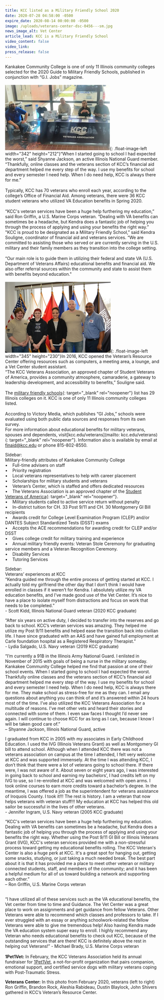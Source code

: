```yaml
---
title: KCC listed as a Military Friendly School 2020
date: 2020-07-28 04:58:00 -0500
expire_date: 2020-08-14 00:00:00 -0500
image: /uploads/veterans-center-dsc-0456---sm.jpg
news_image_alt: Vet Center
article_lead: KCC is a Military Friendly School
video_content: false
video_link:
press_release: false
---
```


Kankakee Community College is one of only 11 Illinois community colleges selected for the 2020 Guide to Military Friendly Schools, published in conjunction with “G.I. Jobs” magazine.<br><br>![](/uploads/1pet1vet-2020---sm.jpg){: .float-image-left width="342" height="212"}“When I started going to school I had expected the worst,” said Shyanne Jackson, an active Illinois National Guard member. “Thankfully, online classes and the veterans section of KCC’s financial aid department helped me every step of the way. I use my benefits for school and every semester I need help. When I do need help, KCC is always there for me.”<br><br>Typically, KCC has 70 veterans who enroll each year, according to the college’s Office of Financial Aid. Among veterans, there were 36 KCC student veterans who utilized VA Education benefits in Spring 2020.<br><br>“KCC's veteran services have been a huge help furthering my education,” said Ron Griffin, a U.S. Marine Corps veteran. “Dealing with VA benefits can sometimes be a headache, but Kendra does a fantastic job of helping you through the process of applying and using your benefits the right way.”<br>"KCC is proud to be designated as a Military Friendly School,” said Kendra Souligne, coordinator of financial aid and veterans services. “We are committed to assisting those who served or are currently serving in the U.S. military and their family members as they transition into the college setting.<br><br>“Our main role is to guide them in utilizing their federal and state VA (U.S. Department of Veterans Affairs) educational benefits and financial aid. We also offer referral sources within the community and state to assist them with benefits beyond education."<br><br>![](/uploads/veterans-center-dsc-0456---sm.jpg){: .float-image-left width="345" height="230"}In 2016, KCC opened the Veteran’s Resource Center offering resources such as computers, a meeting area, a lounge, and a Vet Center student assistant.<br>“The KCC Veterans Association, an approved chapter of Student Veterans of America, provides a community atmosphere, camaraderie, a gateway to leadership development, and accessibility to benefits,” Souligne said.&nbsp;<br><br>The [military friendly schools](https://www.militaryfriendly.com/){: target="_blank" rel="noopener"} list has 29 Illinois colleges on it. KCC is one of only 11 Illinois community colleges listed.<br><br>According to Victory Media, which publishes “GI Jobs,” schools were evaluated using both public data sources and responses from its own survey.&nbsp;<br>For more information about educational benefits for military veterans, spouses and dependents, visit[kcc.edu/veterans](mailto: kcc.edu/veterans){: target="_blank" rel="noopener"}. Information also is available by email at [finaid@kcc.edu](mailto:finaid@kcc.edu) or phone 815-802-8550.

Sidebar:&nbsp;<br>Military-friendly attributes of Kankakee Community College<br>• &nbsp; &nbsp;Full-time advisers on staff<br>• &nbsp; &nbsp;Priority registration<br>• &nbsp; &nbsp;Local veterans representatives to help with career placement<br>• &nbsp; &nbsp;Scholarships for military students and veterans<br>• &nbsp; &nbsp;Veteran’s Center, which is staffed and offers dedicated resources<br>• &nbsp; &nbsp;The Veterans Association is an approved chapter of the [Student Veterans of America](https://studentveterans.org/){: target="_blank" rel="noopener"}.&nbsp;<br>• &nbsp; &nbsp;Military students called to active service return without penalty&nbsp;<br>• &nbsp; &nbsp;In-district tuition for CH. 33 Post 9/11 and CH. 30 Montgomery GI Bill recipients<br>• &nbsp; &nbsp;Awards credit for College Level Examination Program (CLEP) and/or DANTES Subject Standardized Tests (DSST) exams<br>• &nbsp; &nbsp;Accepts the ACE recommendations for awarding credit for CLEP and/or DSST&nbsp;<br>• &nbsp; &nbsp;Gives college credit for military training and experience<br>• &nbsp; &nbsp;Annual military friendly events: Veteran Stole Ceremony for graduating service members and a Veteran Recognition Ceremony.&nbsp;<br>• &nbsp; &nbsp;Disability Services<br>• &nbsp; &nbsp;Tutoring Services

Sidebar:&nbsp;<br>Veterans’ experiences at KCC<br>“Kendra guided me through the entire process of getting started at KCC. I actually told my girlfriend the other day that I don’t think I would have enrolled in classes if it weren’t for Kendra. I absolutely utilize my VA education benefits, and I’ve made good use of the Vet Center. It’s nice to have a place to isolate myself from distractions and focus on work that needs to be completed.”<br>\- Scott Kidd, Illinois National Guard veteran (2020 KCC graduate)

“After six years on active duty, I decided to transfer into the reserves and go back to school. KCC’s veteran services was amazing. They helped me utilize my Post 9/11 benefits and helped ease the transition back into civilian life. I have since graduated with an AAS and have gained full employment at Carle foundation hospital as a Registered Respiratory Therapist.”<br>\- Lydia Salgado, U.S. Navy veteran (2019 KCC graduate)

“I’m currently a 91B in the Illinois Army National Guard. I enlisted in November of 2015 with goals of being a nurse in the military someday. Kankakee Community College helped me find that passion at one of their school events. When I started going to school I had expected the worst. Thankfully online classes and the veterans section of KCC’s financial aid department helped me every step of the way. I use my benefits for school and every semester I need help. When I do need help, KCC is always there for me. They make school as stress-free for me as they can. I email any questions about anything you can think of and it’s answered within 24 hours most of the time. I’ve also utilized the KCC Veterans Association for a multitude of reasons. I’ve met other vets and heard their stories and connected with some of them. I even saw faces I thought I’d never see again. I will continue to choose KCC for as long as I can, because I know I will be taken good care of.”<br>– Shyanne Jackson, Illinois National Guard, active

I graduated from KCC in 2005 with my associates in Early Childhood Education. I used the IVG (Illinois Veterans Grant) as well as Montgomery GI bill to attend school. Although when I attended KCC there was not a veterans association on campus at the time I attended, I felt very welcome at KCC and was supported immensely. At the time I was attending KCC, I don’t think that there were a lot of veterans going to school there. If there were, I was not aware of it. About seven or eight years ago, I was interested in going back to school and earning my bachelors’, I had credits left on my IVG to use, so I re-enrolled at KCC and was welcomed with open arms. I took online courses to earn more credits toward a bachelor’s degree. In the meantime, I was offered a job as the superintendent for veterans assistance of Iroquois County. I took it\!\!\! The rest is history. I am a veteran that now helps veterans with veteran stuff\!\!\! My education at KCC has helped this old sailor be successful in the lives of other veterans. &nbsp;<br>\- Jennifer Ingram, U.S. Navy veteran (2005 KCC graduate)

“KCC's veteran services have been a huge help furthering my education. Dealing with VA benefits can sometimes be a headache, but Kendra does a fantastic job of helping you through the process of applying and using your benefits the right way. Whether using the Post 9/11 GI Bill or Illinois Veterans Grant (IVG), KCC's veteran services provided me with a non-stressful process toward getting my educational benefits rolling. The KCC Veteran's Center is also a huge perk at KCC. It's a great spot for hanging out, getting some snacks, studying, or just taking a much needed break. The best part about it is that it has provided me a place to meet other veteran or military connected students, staff, and members of the community; and it has been a helpful medium for all of us toward building a network and supporting each other.”<br>– Ron Griffin, U.S. Marine Corps veteran

<br>“I have utilized all of these services such as the VA educational benefits, the Vet center from time to time and Guidance. The Vet Center was a great place to work on assignments and get guidance from fellow Veterans. Other Veterans were able to recommend which classes and professors to take. If I ever struggled with an essay or anything schoolwork-related the fellow Veterans were able to give me tremendous help\! Also having Kendra made the VA education system super easy to enroll. I highly recommend any Veteran who needs educational benefits to check out KCC, because of the outstanding services that are there\! KCC is definitely above the rest in helping out Veterans\!” - Michael Brady, U.S. Marine Corps veteran<br><br>**1Pet1Vet:** In February, the KCC Veterans Association held its annual fundraiser for [1Pet1Vet](http://www.1pet1vet.com), a not-for-profit organization that pairs companion, emotional support, and certified service dogs with military veterans coping with Post-Traumatic Stress.

**Veterans Center:** In this photo from February 2020, veterans (left to right) Ron Griffin, Brandon Rock, Aleshia Rabideau, Dustin Blaylock, John Shivers gathered in KCC’s Veteran’s Resource Center.

&nbsp;